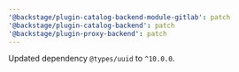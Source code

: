 ```yaml
---
'@backstage/plugin-catalog-backend-module-gitlab': patch
'@backstage/plugin-catalog-backend': patch
'@backstage/plugin-proxy-backend': patch
---
```


Updated dependency `@types/uuid` to `^10.0.0`.
